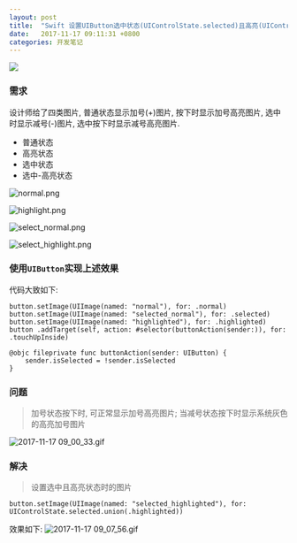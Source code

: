 ```yaml
---
layout: post
title:  "Swift 设置UIButton选中状态(UIControlState.selected)且高亮(UIControlState.highlighted)时的图片"
date:   2017-11-17 09:11:31 +0800
categories: 开发笔记
---
```

![](http://upload-images.jianshu.io/upload_images/3538284-17446c8e61636f90.jpg?imageMogr2/auto-orient/strip%7CimageView2/2/w/1240)

### 需求
设计师给了四类图片, 普通状态显示加号(+)图片, 按下时显示加号高亮图片, 选中时显示减号(-)图片, 选中按下时显示减号高亮图片.
* 普通状态
* 高亮状态
* 选中状态
* 选中-高亮状态

![normal.png](http://upload-images.jianshu.io/upload_images/3538284-66b0456478b7fc2e.png?imageMogr2/auto-orient/strip%7CimageView2/2/w/1240)

![highlight.png](http://upload-images.jianshu.io/upload_images/3538284-aac75239aa34254c.png?imageMogr2/auto-orient/strip%7CimageView2/2/w/1240)

![select_normal.png](http://upload-images.jianshu.io/upload_images/3538284-536aff019278753e.png?imageMogr2/auto-orient/strip%7CimageView2/2/w/1240)

![select_highlight.png](http://upload-images.jianshu.io/upload_images/3538284-2c2d25a0095be22f.png?imageMogr2/auto-orient/strip%7CimageView2/2/w/1240)

### 使用`UIButton`实现上述效果
代码大致如下:
```
button.setImage(UIImage(named: "normal"), for: .normal) 
button.setImage(UIImage(named: "selected_normal"), for: .selected)
button.setImage(UIImage(named: "highlighted"), for: .highlighted)
button .addTarget(self, action: #selector(buttonAction(sender:)), for: .touchUpInside)

@objc fileprivate func buttonAction(sender: UIButton) {
    sender.isSelected = !sender.isSelected
}
```

### 问题
> 加号状态按下时, 可正常显示加号高亮图片; 当减号状态按下时显示系统灰色的高亮加号图片

![2017-11-17 09_00_33.gif](http://upload-images.jianshu.io/upload_images/3538284-46715c3f1bef90b4.gif?imageMogr2/auto-orient/strip%7CimageView2/2/w/620)

### 解决
> 设置选中且高亮状态时的图片

```
button.setImage(UIImage(named: "selected_highlighted"), for: UIControlState.selected.union(.highlighted))
```
效果如下:
![2017-11-17 09_07_56.gif](http://upload-images.jianshu.io/upload_images/3538284-4ade2b28f7e336eb.gif?imageMogr2/auto-orient/strip%7CimageView2/2/w/620)

[jekyll-docs]: https://jekyllrb.com/docs/home
[jekyll-gh]:   https://github.com/jekyll/jekyll
[jekyll-talk]: https://talk.jekyllrb.com/

